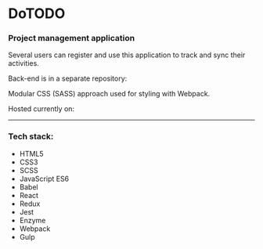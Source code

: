 # DoTODO
### Project management application

Several users can register and use this application to track and sync their activities.

Back-end is in a separate repository:

Modular CSS (SASS) approach used for styling with Webpack.

Hosted currently on:

---

### Tech stack:
* HTML5
* CSS3
* SCSS
* JavaScript ES6
* Babel
* React
* Redux
* Jest
* Enzyme
* Webpack
* Gulp

